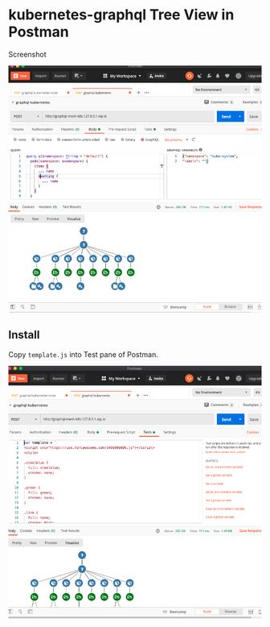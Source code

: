 # kubernetes-graphql Tree View in Postman

Screenshot

![](img/2020-07-10-01-37-33.png)

## Install

Copy `template.js` into Test pane of Postman.

![](img/2020-07-10-01-37-13.png)

